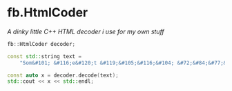 # fb.HtmlCoder

*A dinky little C++ HTML decoder i use for my own stuff*

```cpp
fb::HtmlCoder decoder;

const std::string text =  
    "Som&#101; &#116;e&#120;t &#119;&#105;&#116;&#104; &#72;&#84;&#77;&#76; stuff in it. &amp;&quot;&para;&frac34;";

const auto x = decoder.decode(text);
std::cout << x << std::endl;
```